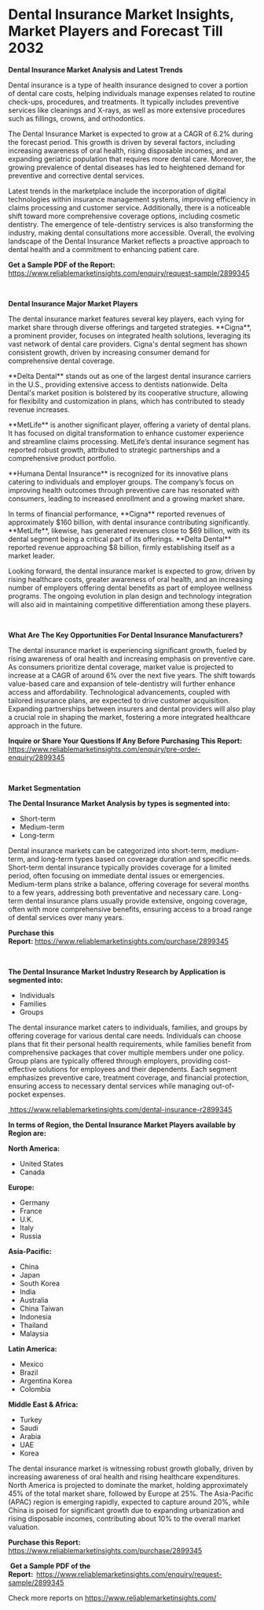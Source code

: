 <p><h1>Dental Insurance Market Insights, Market Players and Forecast Till 2032</h1></p><p><strong>Dental Insurance Market Analysis and Latest Trends</strong></p>
<p><p>Dental insurance is a type of health insurance designed to cover a portion of dental care costs, helping individuals manage expenses related to routine check-ups, procedures, and treatments. It typically includes preventive services like cleanings and X-rays, as well as more extensive procedures such as fillings, crowns, and orthodontics.</p><p>The Dental Insurance Market is expected to grow at a CAGR of 6.2% during the forecast period. This growth is driven by several factors, including increasing awareness of oral health, rising disposable incomes, and an expanding geriatric population that requires more dental care. Moreover, the growing prevalence of dental diseases has led to heightened demand for preventive and corrective dental services. </p><p>Latest trends in the marketplace include the incorporation of digital technologies within insurance management systems, improving efficiency in claims processing and customer service. Additionally, there is a noticeable shift toward more comprehensive coverage options, including cosmetic dentistry. The emergence of tele-dentistry services is also transforming the industry, making dental consultations more accessible. Overall, the evolving landscape of the Dental Insurance Market reflects a proactive approach to dental health and a commitment to enhancing patient care.</p></p>
<p><strong>Get a Sample PDF of the Report:&nbsp;</strong> <a href="https://www.reliablemarketinsights.com/enquiry/request-sample/2899345?utm_campaign=3013&utm_medium=2&utm_source=Github&utm_content=ia&utm_term=15032025&utm_id=dental-insurance">https://www.reliablemarketinsights.com/enquiry/request-sample/2899345</a></p>
<p>&nbsp;</p>
<p><strong>Dental Insurance Major Market Players</strong></p>
<p><p>The dental insurance market features several key players, each vying for market share through diverse offerings and targeted strategies. **Cigna**, a prominent provider, focuses on integrated health solutions, leveraging its vast network of dental care providers. Cigna's dental segment has shown consistent growth, driven by increasing consumer demand for comprehensive dental coverage. </p><p>**Delta Dental** stands out as one of the largest dental insurance carriers in the U.S., providing extensive access to dentists nationwide. Delta Dental's market position is bolstered by its cooperative structure, allowing for flexibility and customization in plans, which has contributed to steady revenue increases.</p><p>**MetLife** is another significant player, offering a variety of dental plans. It has focused on digital transformation to enhance customer experience and streamline claims processing. MetLife’s dental insurance segment has reported robust growth, attributed to strategic partnerships and a comprehensive product portfolio.</p><p>**Humana Dental Insurance** is recognized for its innovative plans catering to individuals and employer groups. The company’s focus on improving health outcomes through preventive care has resonated with consumers, leading to increased enrollment and a growing market share.</p><p>In terms of financial performance, **Cigna** reported revenues of approximately $160 billion, with dental insurance contributing significantly. **MetLife**, likewise, has generated revenues close to $69 billion, with its dental segment being a critical part of its offerings. **Delta Dental** reported revenue approaching $8 billion, firmly establishing itself as a market leader.</p><p>Looking forward, the dental insurance market is expected to grow, driven by rising healthcare costs, greater awareness of oral health, and an increasing number of employers offering dental benefits as part of employee wellness programs. The ongoing evolution in plan design and technology integration will also aid in maintaining competitive differentiation among these players.</p></p>
<p>&nbsp;</p>
<p><strong>What Are The Key Opportunities For Dental Insurance Manufacturers?</strong></p>
<p><p>The dental insurance market is experiencing significant growth, fueled by rising awareness of oral health and increasing emphasis on preventive care. As consumers prioritize dental coverage, market value is projected to increase at a CAGR of around 6% over the next five years. The shift towards value-based care and expansion of tele-dentistry will further enhance access and affordability. Technological advancements, coupled with tailored insurance plans, are expected to drive customer acquisition. Expanding partnerships between insurers and dental providers will also play a crucial role in shaping the market, fostering a more integrated healthcare approach in the future.</p></p>
<p><strong>Inquire or Share Your Questions If Any Before Purchasing This Report:</strong> <a href="https://www.reliablemarketinsights.com/enquiry/pre-order-enquiry/2899345?utm_campaign=3013&utm_medium=2&utm_source=Github&utm_content=ia&utm_term=15032025&utm_id=dental-insurance">https://www.reliablemarketinsights.com/enquiry/pre-order-enquiry/2899345</a></p>
<p>&nbsp;</p>
<p><strong>Market Segmentation</strong></p>
<p><strong>The Dental Insurance Market Analysis by types is segmented into:</strong></p>
<p><ul><li>Short-term</li><li>Medium-term</li><li>Long-term</li></ul></p>
<p><p>Dental insurance markets can be categorized into short-term, medium-term, and long-term types based on coverage duration and specific needs. Short-term dental insurance typically provides coverage for a limited period, often focusing on immediate dental issues or emergencies. Medium-term plans strike a balance, offering coverage for several months to a few years, addressing both preventative and necessary care. Long-term dental insurance plans usually provide extensive, ongoing coverage, often with more comprehensive benefits, ensuring access to a broad range of dental services over many years.</p></p>
<p><strong>Purchase this Report:&nbsp;</strong><a href="https://www.reliablemarketinsights.com/purchase/2899345?utm_campaign=3013&utm_medium=2&utm_source=Github&utm_content=ia&utm_term=15032025&utm_id=dental-insurance">https://www.reliablemarketinsights.com/purchase/2899345</a></p>
<p>&nbsp;</p>
<p><strong>The Dental Insurance Market Industry Research by Application is segmented into:</strong></p>
<p><ul><li>Individuals</li><li>Families</li><li>Groups</li></ul></p>
<p><p>The dental insurance market caters to individuals, families, and groups by offering coverage for various dental care needs. Individuals can choose plans that fit their personal health requirements, while families benefit from comprehensive packages that cover multiple members under one policy. Group plans are typically offered through employers, providing cost-effective solutions for employees and their dependents. Each segment emphasizes preventive care, treatment coverage, and financial protection, ensuring access to necessary dental services while managing out-of-pocket expenses.</p></p>
<p><a href="https://www.reliablemarketinsights.com/dental-insurance-r2899345?utm_campaign=3013&utm_medium=2&utm_source=Github&utm_content=ia&utm_term=15032025&utm_id=dental-insurance">&nbsp;https://www.reliablemarketinsights.com/dental-insurance-r2899345</a></p>
<p><strong>In terms of Region, the Dental Insurance Market Players available by Region are:</strong></p>
<p>
    <p> <strong> North America: </strong>
        <ul>
            <li>United States</li>
            <li>Canada</li>
        </ul>
        </p> 
    <p> <strong> Europe: </strong>
        <ul>
            <li>Germany</li>
            <li>France</li>
            <li>U.K.</li>
            <li>Italy</li>
            <li>Russia</li>
        </ul>
        </p> 
    <p> <strong> Asia-Pacific: </strong>
        <ul>
            <li>China</li>
            <li>Japan</li>
            <li>South Korea</li>
            <li>India</li>
            <li>Australia</li>
            <li>China Taiwan</li>
            <li>Indonesia</li>
            <li>Thailand</li>
            <li>Malaysia</li>
        </ul>
        </p> 
    <p> <strong> Latin America: </strong>
        <ul>
            <li>Mexico</li>
            <li>Brazil</li>
            <li>Argentina Korea</li>
            <li>Colombia</li>
        </ul>
        </p> 
    <p> <strong> Middle East & Africa: </strong>
        <ul>
            <li>Turkey</li>
            <li>Saudi</li>
            <li>Arabia</li>
            <li>UAE</li>
            <li>Korea</li>
        </ul>
    </p>
    </p>
<p><p>The dental insurance market is witnessing robust growth globally, driven by increasing awareness of oral health and rising healthcare expenditures. North America is projected to dominate the market, holding approximately 45% of the total market share, followed by Europe at 25%. The Asia-Pacific (APAC) region is emerging rapidly, expected to capture around 20%, while China is poised for significant growth due to expanding urbanization and rising disposable incomes, contributing about 10% to the overall market valuation.</p></p>
<p><strong>Purchase this Report: </strong><a href="https://www.reliablemarketinsights.com/purchase/2899345?utm_campaign=3013&utm_medium=2&utm_source=Github&utm_content=ia&utm_term=15032025&utm_id=dental-insurance">https://www.reliablemarketinsights.com/purchase/2899345</a></p>
<p>&nbsp;<strong>Get a Sample PDF of the Report:&nbsp;&nbsp;</strong><a href="https://www.reliablemarketinsights.com/enquiry/request-sample/2899345?utm_campaign=3013&utm_medium=2&utm_source=Github&utm_content=ia&utm_term=15032025&utm_id=dental-insurance">https://www.reliablemarketinsights.com/enquiry/request-sample/2899345</a></p>
<p><strong></strong></p>
<p>Check more reports on <a href="https://www.reliablemarketinsights.com/?utm_campaign=3013&utm_medium=2&utm_source=Github&utm_content=ia&utm_term=15032025&utm_id=dental-insurance">https://www.reliablemarketinsights.com/</a></p>